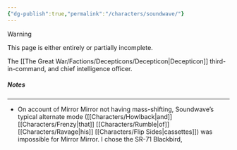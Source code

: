 ```yaml
---
{"dg-publish":true,"permalink":"/characters/soundwave/"}
---
```

  
>[!warning] 
>This page is either entirely or partially incomplete. 

The [[The Great War/Factions/Decepticons/Decepticon\|Decepticon]] third-in-command, and chief intelligence officer.
##### Notes
---
- On account of Mirror Mirror not having mass-shifting, Soundwave’s typical alternate mode ([[Characters/Howlback\|and]] [[Characters/Frenzy\|that]] [[Characters/Rumble\|of]] [[Characters/Ravage\|his]] [[Characters/Flip Sides\|cassettes]]) was impossible for Mirror Mirror. I chose the SR-71 Blackbird, 
